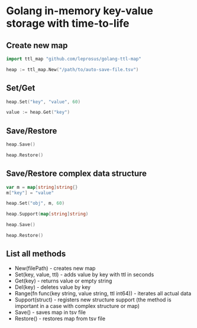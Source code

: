 # Golang in-memory key-value storage with time-to-life

## Create new map

```go
import ttl_map "github.com/leprosus/golang-ttl-map"

heap := ttl_map.New("/path/to/auto-save-file.tsv")
```

## Set/Get

```go
heap.Set("key", "value", 60)

value := heap.Get("key")
```

## Save/Restore

```go
heap.Save()

heap.Restore()
```

## Save/Restore complex data structure

```go
var m = map[string]string{}
m["key"] = "value"

heap.Set("obj", m, 60)

heap.Support(map[string]string)

heap.Save()

heap.Restore()
```

## List all methods


* New(filePath) - creates new map
* Set(key, value, ttl) - adds value by key with ttl in seconds
* Get(key) - returns value or empty string
* Del(key) - deletes value by key
* Range(fn func(key string, value string, ttl int64)) - iterates all actual data
* Support(struct) - registers new structure support (the method is important in a case with complex structure or map)
* Save() - saves map in tsv file
* Restore() - restores map from tsv file